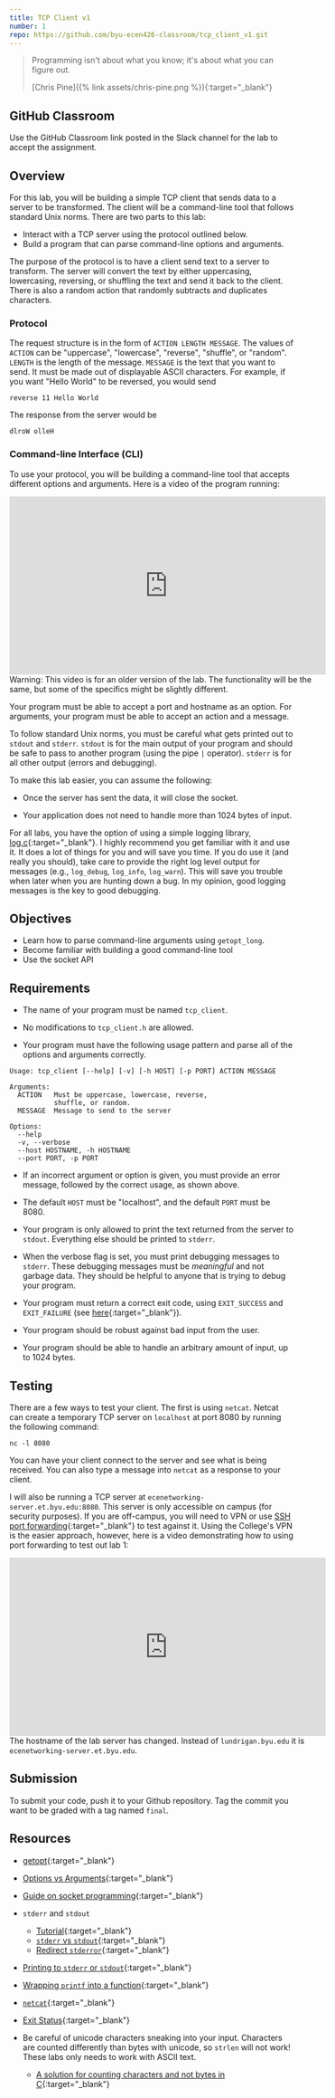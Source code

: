 ```yaml
---
title: TCP Client v1
number: 1
repo: https://github.com/byu-ecen426-classroom/tcp_client_v1.git
---
```



> Programming isn't about what you know; it's about what you can figure out.
> 
> [Chris Pine]({% link assets/chris-pine.png %}){:target="_blank"}

## GitHub Classroom

Use the GitHub Classroom link posted in the Slack channel for the lab to accept the assignment.


## Overview

For this lab, you will be building a simple TCP client that sends data to a server to be transformed. The client will be a command-line tool that follows standard Unix norms. There are two parts to this lab:

- Interact with a TCP server using the protocol outlined below.
- Build a program that can parse command-line options and arguments.

The purpose of the protocol is to have a client send text to a server to transform. The server will convert the text by either uppercasing, lowercasing, reversing, or shuffling the text and send it back to the client. There is also a random action that randomly subtracts and duplicates characters.

### Protocol

The request structure is in the form of `ACTION LENGTH MESSAGE`. The values of `ACTION` can be "uppercase", "lowercase", "reverse", "shuffle", or "random". `LENGTH` is the length of the message. `MESSAGE` is the text that you want to send. It must be made out of displayable ASCII characters. For example, if you want "Hello World" to be reversed, you would send

```
reverse 11 Hello World
```

The response from the server would be

```
dlroW olleH
```

### Command-line Interface (CLI)

To use your protocol, you will be building a command-line tool that accepts different options and arguments. Here is a video of the program running:

<iframe width="560" height="315" src="https://www.youtube-nocookie.com/embed/pdnJnOV6zqI" frameborder="0" allow="accelerometer; autoplay; encrypted-media; gyroscope; picture-in-picture" allowfullscreen></iframe>

<div class="alert alert-warning" style="width: 560px" role="alert">
  Warning: This video is for an older version of the lab. The functionality will be the same, but some of the specifics might be slightly different.
</div>

Your program must be able to accept a port and hostname as an option. For arguments, your program must be able to accept an action and a message.

To follow standard Unix norms, you must be careful what gets printed out to `stdout` and `stderr`. `stdout` is for the main output of your program and should be safe to pass to another program (using the pipe `|` operator). `stderr` is for all other output (errors and debugging).

To make this lab easier, you can assume the following:

- Once the server has sent the data, it will close the socket.

- Your application does not need to handle more than 1024 bytes of input.

For all labs, you have the option of using a simple logging library, [log.c](https://github.com/rxi/log.c){:target="_blank"}. I highly recommend you get familiar with it and use it. It does a lot of things for you and will save you time. If you do use it (and really you should), take care to provide the right log level output for messages (e.g., `log_debug`, `log_info`, `log_warn`). This will save you trouble when later when you are hunting down a bug. In my opinion, good logging messages is the key to good debugging.

## Objectives

- Learn how to parse command-line arguments using `getopt_long`.
- Become familiar with building a good command-line tool
- Use the socket API

## Requirements

- The name of your program must be named `tcp_client`.

- No modifications to `tcp_client.h` are allowed.

- Your program must have the following usage pattern and parse all of the options and arguments correctly.

```
Usage: tcp_client [--help] [-v] [-h HOST] [-p PORT] ACTION MESSAGE

Arguments:
  ACTION   Must be uppercase, lowercase, reverse,
           shuffle, or random.
  MESSAGE  Message to send to the server

Options:
  --help
  -v, --verbose
  --host HOSTNAME, -h HOSTNAME
  --port PORT, -p PORT
```

- If an incorrect argument or option is given, you must provide an error message, followed by the correct usage, as shown above.

- The default `HOST` must be "localhost", and the default `PORT` must be 8080.

- Your program is only allowed to print the text returned from the server to `stdout`. Everything else should be printed to `stderr`.

- When the verbose flag is set, you must print debugging messages to `stderr`. These debugging messages must be *meaningful* and not garbage data. They should be helpful to anyone that is trying to debug your program.

- Your program must return a correct exit code, using `EXIT_SUCCESS` and `EXIT_FAILURE` (see [here](https://en.wikipedia.org/wiki/Exit_status#C_language){:target="_blank"}).

- Your program should be robust against bad input from the user.

- Your program should be able to handle an arbitrary amount of input, up to 1024 bytes.


## Testing

There are a few ways to test your client. The first is using `netcat`. Netcat can create a temporary TCP server on `localhost` at port 8080 by running the following command:

```
nc -l 8080
```

You can have your client connect to the server and see what is being received. You can also type a message into `netcat` as a response to your client.

I will also be running a TCP server at `ecenetworking-server.et.byu.edu:8080`. This server is only accessible on campus (for security purposes). If you are off-campus, you will need to VPN or use [SSH port forwarding](https://help.ubuntu.com/community/SSH/OpenSSH/PortForwarding){:target="_blank"} to test against it. Using the College's VPN is the easier approach, however, here is a video demonstrating how to using port forwarding to test out lab 1:

<iframe width="560" height="315" src="https://www.youtube-nocookie.com/embed/Kfmsi_WCd74" frameborder="0" allow="accelerometer; autoplay; encrypted-media; gyroscope; picture-in-picture" allowfullscreen></iframe>

<div class="alert alert-warning" style="width: 560px" role="alert">
  The hostname of the lab server has changed. Instead of <code>lundrigan.byu.edu</code> it is <code>ecenetworking-server.et.byu.edu</code>.
</div>


## Submission

To submit your code, push it to your Github repository. Tag the commit you want to be graded with a tag named `final`.


## Resources

- [getopt](https://man7.org/linux/man-pages/man3/getopt.3.html){:target="_blank"}

- [Options vs Arguments](https://stackoverflow.com/questions/36495669/difference-between-terms-option-argument-and-parameter){:target="_blank"}

- [Guide on socket programming](https://beej.us/guide/bgnet/html/){:target="_blank"}

- `stderr` and `stdout`
    - [Tutorial](http://www.learnlinux.org.za/courses/build/shell-scripting/ch01s04.html){:target="_blank"}
    - [`stderr` vs `stdout`](https://stackoverflow.com/questions/3385201/confused-about-stdin-stdout-and-stderr){:target="_blank"}
    - [Redirect `stderror`](https://askubuntu.com/questions/625224/how-to-redirect-stderr-to-a-file){:target="_blank"}

- [Printing to `stderr` or `stdout`](https://stackoverflow.com/questions/39002052/how-i-can-print-to-stderr-in-c#39002243){:target="_blank"}

- [Wrapping `printf` into a function](https://stackoverflow.com/questions/20639632/how-to-wrap-printf-into-a-function-or-macro){:target="_blank"}

- [`netcat`](https://en.wikipedia.org/wiki/Netcat){:target="_blank"}

- [Exit Status](https://www.tldp.org/LDP/abs/html/exit-status.html){:target="_blank"}

- Be careful of unicode characters sneaking into your input. Characters are counted differently than bytes with unicode, so `strlen` will not work! These labs only needs to work with ASCII text.
  - [A solution for counting characters and not bytes in C](https://stackoverflow.com/a/3911566){:target="_blank"}
